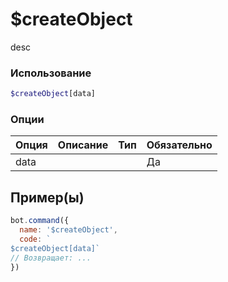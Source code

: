 # $createObject
desc
### Использование
```php
$createObject[data]
```

### Опции

| Опция | Описание | Тип | Обязательно |
|--------|-------------|------|----------|
| data |  |  | Да |  
## Пример(ы)

```javascript
bot.command({
  name: '$createObject',
  code: `
$createObject[data]`
// Возвращает: ...
})
```